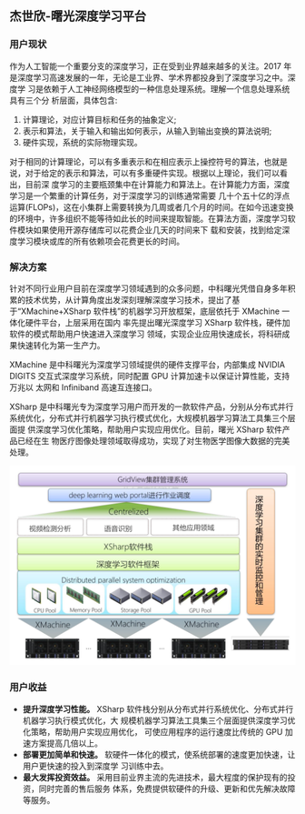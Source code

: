 ## 杰世欣-曙光深度学习平台

### 用户现状

作为人工智能一个重要分支的深度学习，正在受到业界越来越多的关注。2017 年 是深度学习高速发展的一年，无论是工业界、学术界都投身到了深度学习之中。深度学 习是依赖于人工神经网络模型的一种信息处理系统。理解一个信息处理系统具有三个分 析层面，具体包含:

1. 计算理论，对应计算目标和任务的抽象定义;
2. 表示和算法，关于输入和输出如何表示，从输入到输出变换的算法说明;
3. 硬件实现，系统的实际物理实现。

对于相同的计算理论，可以有多重表示和在相应表示上操控符号的算法，也就是说，对于给定的表示和算法，可以有多重硬件实现。根据以上理论，我们可以看出，目前深 度学习的主要瓶颈集中在计算能力和算法上。在计算能力方面，深度学习是一个繁重的计算任务，对于深度学习的训练通常需要 几十个五十亿的浮点运算(FLOPs)，这在小集群上需要转换为几周或者几个月的时间。在如今迅速变换的环境中，许多组织不能等待如此长的时间来提取智能。在算法方面，深度学习软件模块如果使用开源存储库可以花费企业几天的时间来下 载和安装，找到给定深度学习模块或库的所有依赖项会花费更长的时间。

### 解决方案

针对不同行业用户目前在深度学习领域遇到的众多问题，中科曙光凭借自身多年积 累的技术优势，从计算角度出发深刻理解深度学习技术，提出了基于“XMachine+XSharp 软件栈”的机器学习开放框架，底层依托于 XMachine 一体化硬件平台，上层采用在国内 率先提出曙光深度学习 XSharp 软件栈，硬件加软件的模式帮助用户快速进入深度学习 领域，实现企业应用快速成长，将科研成果快速转化为第一生产力。

XMachine 是中科曙光为深度学习领域提供的硬件支撑平台，内部集成 NVIDIA DIGITS 交互式深度学习系统，同时配置 GPU 计算加速卡以保证计算性能，支持万兆以 太网和 Infiniband 高速互连接口。

XSharp 是中科曙光专为深度学习用户而开发的一款软件产品，分别从分布式并行 系统优化，分布式并行机器学习执行模式优化，大规模机器学习算法工具集三个层面提 供深度学习优化策略，帮助用户实现应用优化。目前，曙光 XSharp 软件产品已经在生 物医疗图像处理领域取得成功，实现了对生物医学图像大数据的完美处理。
 

 ![](figures/dl.png)

### 用户收益

- **提升深度学习性能。** XSharp 软件栈分别从分布式并行系统优化、分布式并行机器学习执行模式优化，大 规模机器学习算法工具集三个层面提供深度学习优化策略，帮助用户实现应用优化， 可使应用程序的运行速度比传统的 GPU 加速方案提高几倍以上。
- **部署更加简单和快速。** 软硬件一体化的模式，使系统部署的速度更加快速，让用户更快速的投入到深度学 习训练中去。
- **最大发挥投资效益。** 采用目前业界主流的先进技术，最大程度的保护现有的投资，同时完善的售后服务 体系，免费提供软硬件的升级、更新和优先解决故障等服务。